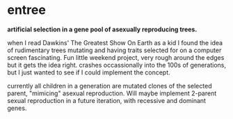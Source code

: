 # entree
**artificial selection in a gene pool of asexually reproducing trees.**

when I read Dawkins' The Greatest Show On Earth as a kid I found the idea of rudimentary trees mutating and having traits selected for on a computer screen fascinating. Fun little weekend project, very rough around the edges but it gets the idea right. crashes occassionally into the 100s of generations, but I just wanted to see if I could implement the concept.

currently all children in a generation are mutated clones of the selected parent, "mimicing" asexual reproduction. Will maybe implement 2-parent sexual reproduction in a future iteration, with recessive and dominant genes.
